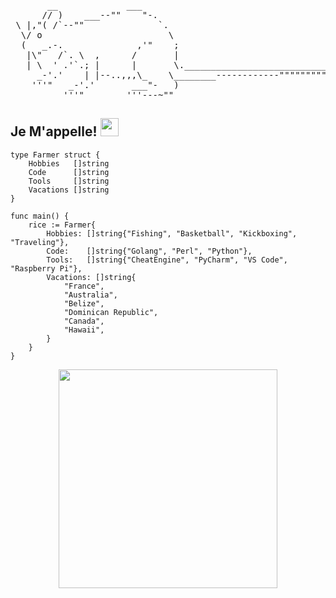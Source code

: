  <pre>
       __             ___
      // )    ___--""    "-.
 \ |,"( /`--""              `.    
  \/ o                        \  
  (   _.-.              ,'"    ;  
   |\"   /`. \  ,      /       |
   | \  ' .'`.; |      |       \.______________________________
     _-'.'    | |--..,,,\_    \________------------""""""""""""
    '''"   _-'.'       ___"-   )
          '''"        '''---~""
</pre>


  ## Je M'appelle! <img src="https://i.imgur.com/TXOjIsn.gif" width="29px">

```golang
type Farmer struct {
	Hobbies   []string
	Code      []string
	Tools     []string
	Vacations []string
}

func main() {
	rice := Farmer{
		Hobbies: []string{"Fishing", "Basketball", "Kickboxing", "Traveling"},
		Code:    []string{"Golang", "Perl", "Python"},
		Tools:   []string{"CheatEngine", "PyCharm", "VS Code", "Raspberry Pi"},
		Vacations: []string{ 
			"France",
			"Australia",
			"Belize",
			"Dominican Republic",
			"Canada",
			"Hawaii", 
		}
	}
} 
```

<!--  -->

<p align="center">
  <img src="https://github-readme-stats.vercel.app/api/top-langs/?username=girlhefunnyaf44&layout=compact&theme=highcontrast" width="350">
</p>

